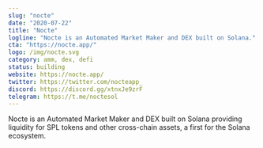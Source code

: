 ```yaml
---
slug: "nocte"
date: "2020-07-22"
title: "Nocte"
logline: "Nocte is an Automated Market Maker and DEX built on Solana."
cta: "https://nocte.app/"
logo: /img/nocte.svg
category: amm, dex, defi
status: building
website: https://nocte.app/
twitter: https://twitter.com/nocteapp_
discord: https://discord.gg/xtnxJe9zrF
telegram: https://t.me/noctesol
---
```


Nocte is an Automated Market Maker and DEX built on Solana providing liquidity for SPL tokens and other cross-chain assets, a first for the Solana ecosystem.
